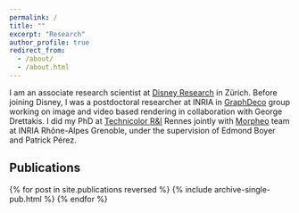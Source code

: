 ```yaml
---
permalink: /
title: ""
excerpt: "Research"
author_profile: true
redirect_from: 
  - /about/
  - /about.html
---
```



I am an associate research scientist at [Disney Research](https://www.disneyresearch.com/) in Zürich. Before joining Disney, I was a postdoctoral researcher at INRIA in [GraphDeco](https://team.inria.fr/graphdeco/) group working on image and video based rendering in collaboration with George Drettakis. I did my PhD at [Technicolor R&I](http://www.technicolor.com/en/innovation/research-innovation/ri-laboratories) Rennes jointly with [Morpheo](http://morpheo.inrialpes.fr/) team at INRIA Rhône-Alpes Grenoble, under the supervision of Edmond Boyer and Patrick Pérez.


Publications
------
<style style="text/css">
  	.hoverTable{
		width:85%; 
		border-collapse:collapse; 
		border: 0px;
	}
	.hoverTable td{ 
		padding:7px; border:#4e95f4 0px solid;
	}
	/* Define the default color for all the table rows */
	.hoverTable tr{
		background: #ffffff;
	}
	/* Define the hover highlight color for the table row */
    .hoverTable tr:hover {
          background-color: #f7f7f7;
    }
</style>

<table class="hoverTable">
  <col style="width:75%">
  <col style="width:25%">
  {% for post in site.publications reversed %}
    {% include archive-single-pub.html %}
  {% endfor %}
</table>


